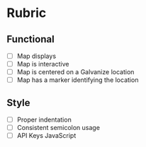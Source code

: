 # Rubric

## Functional

* [ ] Map displays
* [ ] Map is interactive
* [ ] Map is centered on a Galvanize location
* [ ] Map has a marker identifying the location

## Style

* [ ] Proper indentation
* [ ] Consistent semicolon usage
* [ ] API Keys JavaScript